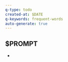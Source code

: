 ```yaml
---
q-type: todo
created-at: $DATE
q-keywords: frequent-words
auto-generate: true
---
```


## $PROMPT

- 